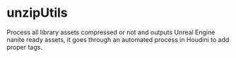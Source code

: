 # unzipUtils

Process all library assets compressed or not and outputs Unreal Engine nanite ready assets, it goes through an automated process in Houdini to add proper tags.
